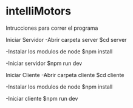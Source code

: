 # intelliMotors

Intrucciones para correr el programa

Iniciar Servidor
  -Abrir carpeta server
    $cd server
  
  -Instalar los modulos de node
    $npm install
  
  -Iniciar servidor
    $npm run dev
  
 Iniciar Cliente
  -Abrir carpeta cliente
    $cd cliente
  
  -Instalar los modulos de node
    $npm install
  
  -Iniciar cliente
    $npm run dev
